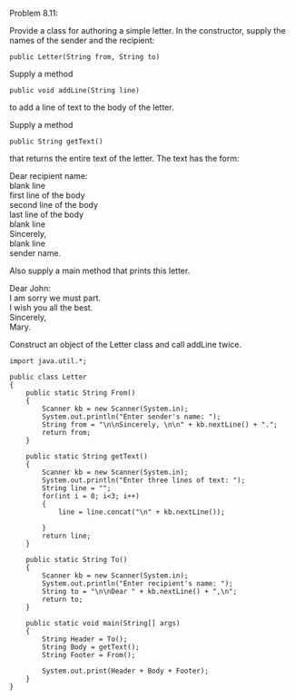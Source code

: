 Problem 8.11:

Provide a class for authoring a simple letter. In the constructor, supply the names of the sender and the recipient:

	public Letter(String from, String to)

Supply a method

	public void addLine(String line)

to add a line of text to the body of the letter.

Supply a method
	
	public String getText()

that returns the entire text of the letter. The text has the form:<br>

Dear recipient name:<br>
blank line<br>
first line of the body<br>
second line of the body<br>
last line of the body<br>
blank line<br>
Sincerely,<br>
blank line<br>
sender name.<br>

Also supply a main method that prints this letter.<br>

Dear John:<br>
I am sorry we must part.<br>
I wish you all the best.<br>
Sincerely,<br>
Mary.<br>

Construct an object of the Letter class and call addLine twice.

	import java.util.*;
		
	public class Letter
	{
		public static String From()
		{
			Scanner kb = new Scanner(System.in);
			System.out.println("Enter sender's name: ");
			String from = "\n\nSincerely, \n\n" + kb.nextLine() + ".";
			return from;
		}
	
		public static String getText()
		{
			Scanner kb = new Scanner(System.in);
			System.out.println("Enter three lines of text: ");
			String line = "";
			for(int i = 0; i<3; i++)
			{
				line = line.concat("\n" + kb.nextLine());
				
			}
			return line;
		}
		
		public static String To()
		{
			Scanner kb = new Scanner(System.in);
			System.out.println("Enter recipient's name: ");
			String to = "\n\nDear " + kb.nextLine() + ",\n";
			return to;
		}	
		
		public static void main(String[] args)
		{
			String Header = To();
			String Body = getText();
			String Footer = From();
			
			System.out.print(Header + Body + Footer);
		}
	}
